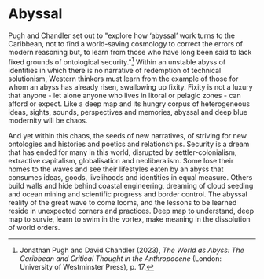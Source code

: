 # Abyssal

Pugh and Chandler set out to "explore how ‘abyssal’ work turns to the Caribbean, not to find a world-saving cosmology to correct the errors of modern reasoning but, to learn from those who have long been said to lack fixed grounds of ontological security."[^1] Within an unstable abyss of identities in which there is no narrative of redemption of technical solutionism, Western thinkers must learn from the example of those for whom an abyss has already risen, swallowing up fixity. Fixity is not a luxury that anyone - let alone anyone who lives in litoral or pelagic zones - can afford or expect. Like a deep map and its hungry corpus of heterogeneous ideas, sights, sounds, perspectives and memories, abyssal and deep blue modernity will be chaos. 

And yet within this chaos, the seeds of new narratives, of striving for new ontologies and histories and poetics and relationships. Security is a dream that has ended for many in this world, disrupted by settler-colonialism, extractive capitalism, globalisation and neoliberalism. Some lose their homes to the waves and see their lifestyles eaten by an abyss that consumes ideas, goods, livelihoods and identities in equal measure. Others build walls and hide behind coastal engineering, dreaming of cloud seeding and ocean mining and scientific progress and border control. The abyssal reality of the great wave to come looms, and the lessons to be learned reside in unexpected corners and practices. Deep map to understand, deep map to survie, learn to swim in the vortex, make meaning in the dissolution of world orders. 

[^1]: Jonathan Pugh and David Chandler (2023), _The World as Abyss: The Caribbean and Critical Thought in the Anthropocene_ (London: University of Westminster Press), p. 17.
